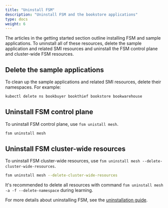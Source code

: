 ```yaml
---
title: "Uninstall FSM"
description: "Uninstall FSM and the bookstore applications"
type: docs
weight: 6
---
```


The articles in the getting started section outline installing FSM and sample applications. To uninstall all of these resources, delete the sample application and related SMI resources and uninstall the FSM control plane and cluster-wide FSM resources.

## Delete the sample applications

To clean up the sample applications and related SMI resources, delete their namespaces. For example:

```bash
kubectl delete ns bookbuyer bookthief bookstore bookwarehouse
```

## Uninstall FSM control plane

To uninstall FSM control plane, use `fsm unistall mesh`.

```bash
fsm uninstall mesh
```

## Uninstall FSM cluster-wide resources

To uninstall FSM cluster-wide resources, use `fsm uninstall mesh --delete-cluster-wide-resources`.

```bash
fsm uninstall mesh --delete-cluster-wide-resources
```

It's recommended to delete all resources with command `fsm uninstall mesh -a -f --delete-namespace` during learning.

For more details about uninstalling FSM, see the [uninstallation guide](/guides/operating/uninstall/).
